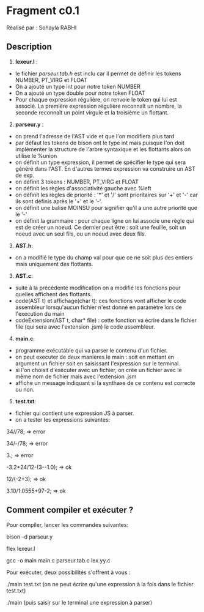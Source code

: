 # Fragment c0.1

Réalisé par : Sohayla RABHI

## Description 

1. **lexeur.l** : 
- le fichier *parseur.tab.h* est inclu car il permet de définir les tokens NUMBER, PT_VIRG et FLOAT
- On a ajouté un type int pour notre token NUMBER
- On a ajouté un type double pour notre token FLOAT
- Pour chaque expression régulière, on renvoie le token qui lui est associé. La première expression régulière reconnaît un nombre, la seconde reconnaît un point virgule et la troisième un flottant.


2. **parseur.y** :
- on prend l'adresse de l'AST vide et que l'on modifiera plus tard
- par défaut les tokens de bison ont le type int mais puisque l'on
doit implémenter la structure de l'arbre syntaxique et les flottants alors on utilise le %union
- on définit un type expression, il permet de spécifier le type qui sera généré dans l'AST. En d'autres termes expression va construire un AST de exp.
- on définit 3 tokens : NUMBER, PT_VIRG et FLOAT
- on définit les règles d'associativité gauche avec %left
- on définit les règles de priorité : '*' et '/' sont prioritaires sur '+' et '-' car ils sont définis après le '+' et le '-'.
- on définit une balise MOINSU pour signifier qu'il a une autre priorité que le '-'
- on définit la grammaire : pour chaque ligne on lui associe une règle qui est de créer un noeud. Ce dernier peut être : soit une feuille, soit un noeud avec un seul fils, ou un noeud avec deux fils.

3. **AST.h**:
- on a modifié le type du champ val pour que ce ne soit plus des entiers mais uniquement des flottants.

3. **AST.c**:
- suite à la précédente modification on a modifié les fonctions pour quelles affichent des flottants. 
- code(AST t) et affichage(char t): ces fonctions vont afficher le code assembleur lorsqu'aucun fichier n'est donné en paramètre lors de l'execution du main
- codeExtension(AST t, char* file) : cette fonction va écrire dans le fichier file (qui sera avec l'extension .jsm) le code assembleur.


4. **main.c**:
- programme exécutable qui va parser le contenu d'un fichier.
- on peut executer de deux manières le main : soit en mettant en argument un fichier soit en saisissant l'expression sur le terminal.
- si l'on choisit d'exécuter avec un fichier, on crée un fichier avec le même nom de fichier mais avec l'extension .jsm 
- affiche un message indiquant si la synthaxe de ce contenu est correcte ou non.

5. **test.txt**:
- fichier qui contient une expression JS à parser.
- on a tester les expressions suivantes: 

34//78;		=> error

34/-/78;		=> error

3.;	=> error

-3.2*24/12-(3--1.0);   => ok

12/(-2+3);		=> ok

3.10/1.0555+97-2;	=> ok



## Comment compiler et exécuter ?

Pour compiler, lancer les commandes suivantes:

bison -d parseur.y

flex lexeur.l

gcc -o main main.c parseur.tab.c lex.yy.c

Pour exécuter, deux possibilités s'offrent à vous :

./main test.txt
(on ne peut écrire qu'une expression à la fois dans le fichier test.txt)

./main
(puis saisir sur le terminal une expression à parser)


